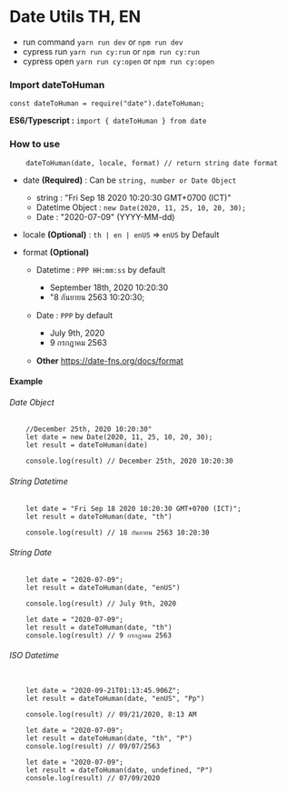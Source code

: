 # Date Utils TH, EN

- run command `yarn run dev` or `npm run dev`
- cypress run `yarn run cy:run` or `npm run cy:run`
- cypress open `yarn run cy:open` or `npm run cy:open`

### Import dateToHuman

`const dateToHuman = require("date").dateToHuman;`

**ES6/Typescript :** `import { dateToHuman } from date`

### How to use

```
    dateToHuman(date, locale, format) // return string date format
```

- date **(Required)** : Can be `string, number or Date Object`

  - string : "Fri Sep 18 2020 10:20:30 GMT+0700 (ICT)"
  - Datetime Object : `new Date(2020, 11, 25, 10, 20, 30);`
  - Date : "2020-07-09" (YYYY-MM-dd)

- locale **(Optional)** : `th | en | enUS` => `enUS` by Default
- format **(Optional)**

  - Datetime : `PPP HH:mm:ss` by default

    - September 18th, 2020 10:20:30
    - "8 กันยายน 2563 10:20:30;

  - Date : `PPP` by default

    - July 9th, 2020
    - 9 กรกฎาคม 2563

  - **Other** https://date-fns.org/docs/format

#### Example

###### Date Object

```
    //December 25th, 2020 10:20:30"
    let date = new Date(2020, 11, 25, 10, 20, 30);
    let result = dateToHuman(date)

    console.log(result) // December 25th, 2020 10:20:30
```

###### String Datetime

```
    let date = "Fri Sep 18 2020 10:20:30 GMT+0700 (ICT)";
    let result = dateToHuman(date, "th")

    console.log(result) // 18 กันยายน 2563 10:20:30
```

###### String Date

```
    let date = "2020-07-09";
    let result = dateToHuman(date, "enUS")

    console.log(result) // July 9th, 2020
```

```
    let date = "2020-07-09";
    let result = dateToHuman(date, "th")
    console.log(result) // 9 กรกฎาคม 2563
```

###### ISO Datetime

```

    let date = "2020-09-21T01:13:45.906Z";
    let result = dateToHuman(date, "enUS", "Pp")

    console.log(result) // 09/21/2020, 8:13 AM

```

```
    let date = "2020-07-09";
    let result = dateToHuman(date, "th", "P")
    console.log(result) // 09/07/2563
```

```
    let date = "2020-07-09";
    let result = dateToHuman(date, undefined, "P")
    console.log(result) // 07/09/2020
```
